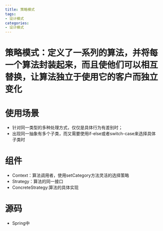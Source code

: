 ```yaml
---
title: 策略模式
tags: 
- 设计模式
categories:
- 设计模式
---
```


# 策略模式：定义了一系列的算法，并将每一个算法封装起来，而且使他们可以相互替换，让算法独立于使用它的客户而独立变化

# 使用场景
* 针对同一类型的多种处理方式，仅仅是具体行为有差别时；
* 出现同一抽象有多个子类，而又需要使用if-else或者switch-case来选择具体子类时

# 组件
* Context：算法调用者，使用setCategory方法灵活的选择策略
* Strategy：算法的同一接口
* ConcreteStrategy:算法的具体实现

# 源码
* Spring中